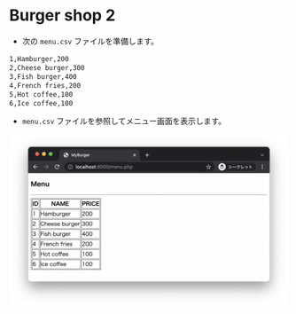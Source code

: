 # Burger shop 2

* 次の `menu.csv` ファイルを準備します。

```csv
1,Hamburger,200
2,Cheese burger,300
3,Fish burger,400
4,French fries,200
5,Hot coffee,100
6,Ice coffee,100
```

* `menu.csv` ファイルを参照してメニュー画面を表示します。

<img src="img/12.png" width="800px">
